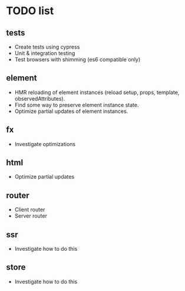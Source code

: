 # TODO list

## tests
* Create tests using cypress
* Unit & integration testing
* Test browsers with shimming (es6 compatible only)

## element
* HMR reloading of element instances (reload setup, props, template, observedAttributes).
* Find some way to preserve element instance state.
* Optimize partial updates of element instances.

## fx
* Investigate optimizations

## html
* Optimize partial updates

## router
* Client router
* Server router

## ssr
* Investigate how to do this

## store
* Investigate how to do this
